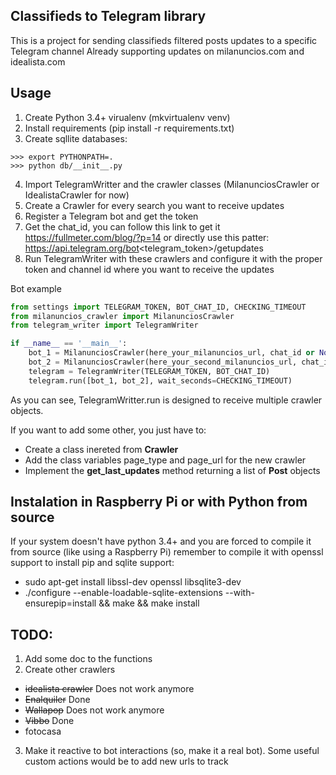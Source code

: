 ## Classifieds to Telegram library

This is a project for sending classifieds filtered posts updates to a specific Telegram channel
Already supporting updates on milanuncios.com and idealista.com

## Usage
1. Create Python 3.4+ virualenv (mkvirtualenv venv)
2. Install requirements (pip install -r requirements.txt)
3. Create sqllite databases:
```
>>> export PYTHONPATH=.
>>> python db/__init__.py
```
4. Import TelegramWritter and the crawler classes (MilanunciosCrawler or IdealistaCrawler for now)
5. Create a Crawler for every search you want to receive updates
6. Register a Telegram bot and get the token
7. Get the chat_id, you can follow this link to get it https://fullmeter.com/blog/?p=14 or directly use this patter:
  https://api.telegram.org/bot<telegram_token>/getupdates
8. Run TelegramWriter with these crawlers and configure it with the proper token and channel id where you want to receive the updates

Bot example
```python
from settings import TELEGRAM_TOKEN, BOT_CHAT_ID, CHECKING_TIMEOUT
from milanuncios_crawler import MilanunciosCrawler
from telegram_writer import TelegramWriter

if __name__ == '__main__':
    bot_1 = MilanunciosCrawler(here_your_milanuncios_url, chat_id or None)
    bot_2 = MilanunciosCrawler(here_your_second_milanuncios_url, chat_id or None)
    telegram = TelegramWriter(TELEGRAM_TOKEN, BOT_CHAT_ID)
    telegram.run([bot_1, bot_2], wait_seconds=CHECKING_TIMEOUT)
```

As you can see, TelegramWritter.run is designed to receive multiple crawler objects. 

If you want to add some other, you just have to:
* Create a class inereted from __Crawler__ 
* Add the class variables page_type and page_url for the new crawler
* Implement the __get_last_updates__ method returning a list of __Post__ objects


## Instalation in Raspberry Pi or with Python from source
If your system doesn't have python 3.4+ and you are forced to compile it from source (like using a Raspberry Pi) remember to compile it with openssl support to install pip and sqlite support:
* sudo apt-get install libssl-dev openssl libsqlite3-dev
* ./configure --enable-loadable-sqlite-extensions --with-ensurepip=install && make && make install

## TODO:
1. Add some doc to the functions
2. Create other crawlers
 * ~~idealista crawler~~ Does not work anymore
 * ~~Enalquiler~~ Done
 * ~~Wallapop~~ Does not work anymore
 * ~~Vibbo~~ Done
 * fotocasa
3. Make it reactive to bot interactions (so, make it a real bot). Some useful custom actions would be to add new urls to track